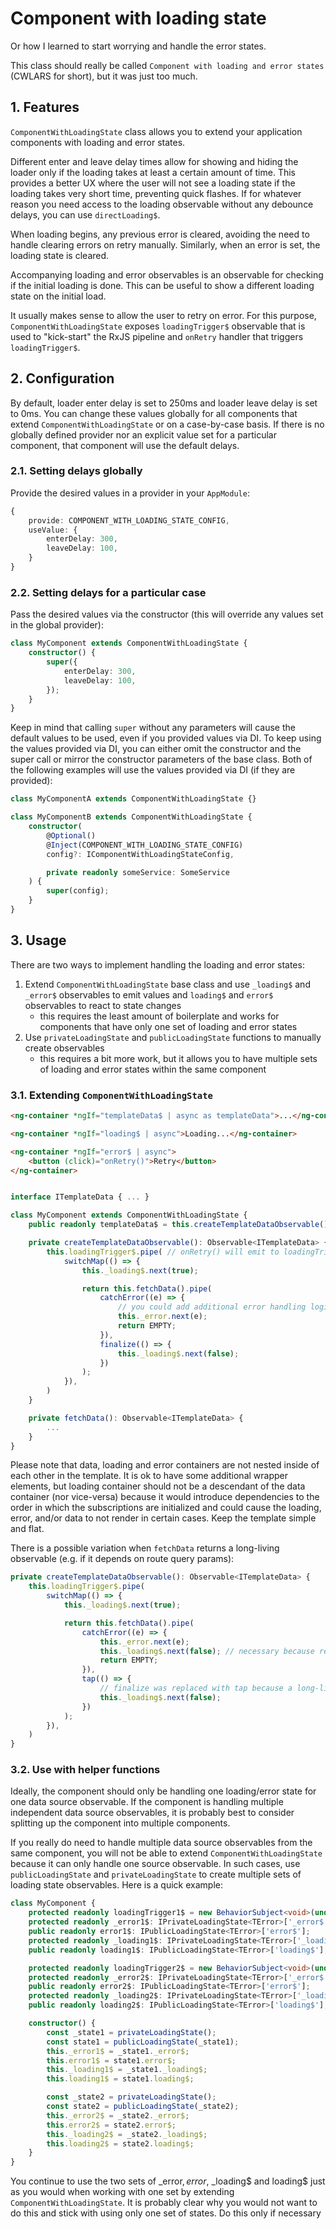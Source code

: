 # Component with loading state

Or how I learned to start worrying and handle the error states.

This class should really be called `Component with loading and error states` (CWLARS for short), but it was just too much.

## 1. Features

`ComponentWithLoadingState` class allows you to extend your application components with loading and error states.

Different enter and leave delay times allow for showing and hiding the loader only if the loading takes at least a certain amount of time. This provides a better UX where the user will not see a loading state if the loading takes very short time, preventing quick flashes. If for whatever reason you need access to the loading observable without any debounce delays, you can use `directLoading$`.

When loading begins, any previous error is cleared, avoiding the need to handle clearing errors on retry manually. Similarly, when an error is set, the loading state is cleared.

Accompanying loading and error observables is an observable for checking if the initial loading is done. This can be useful to show a different loading state on the initial load.

It usually makes sense to allow the user to retry on error. For this purpose, `ComponentWithLoadingState` exposes `loadingTrigger$` observable that is used to "kick-start" the RxJS pipeline and `onRetry` handler that triggers `loadingTrigger$`.

## 2. Configuration

By default, loader enter delay is set to 250ms and loader leave delay is set to 0ms. You can change these values globally for all components that extend `ComponentWithLoadingState` or on a case-by-case basis. If there is no globally defined provider nor an explicit value set for a particular component, that component will use the default delays.

### 2.1. Setting delays globally

Provide the desired values in a provider in your `AppModule`:

```ts
{
	provide: COMPONENT_WITH_LOADING_STATE_CONFIG,
	useValue: {
		enterDelay: 300,
		leaveDelay: 100,
	}
}
```

### 2.2. Setting delays for a particular case

Pass the desired values via the constructor (this will override any values set in the global provider):

```ts
class MyComponent extends ComponentWithLoadingState {
	constructor() {
		super({
			enterDelay: 300,
			leaveDelay: 100,
		});
	}
}
```

Keep in mind that calling `super` without any parameters will cause the default values to be used, even if you provided values via DI. To keep using the values provided via DI, you can either omit the constructor and the super call or mirror the constructor parameters of the base class. Both of the following examples will use the values provided via DI (if they are provided):

```ts
class MyComponentA extends ComponentWithLoadingState {}
```

```ts
class MyComponentB extends ComponentWithLoadingState {
	constructor(
		@Optional()
		@Inject(COMPONENT_WITH_LOADING_STATE_CONFIG)
		config?: IComponentWithLoadingStateConfig,

		private readonly someService: SomeService
	) {
		super(config);
	}
}
```

## 3. Usage

There are two ways to implement handling the loading and error states:

1. Extend `ComponentWithLoadingState` base class and use `_loading$` and `_error$` observables to emit values and `loading$` and `error$` observables to react to state changes
   - this requires the least amount of boilerplate and works for components that have only one set of loading and error states
2. Use `privateLoadingState` and `publicLoadingState` functions to manually create observables
   - this requires a bit more work, but it allows you to have multiple sets of loading and error states within the same component

### 3.1. Extending `ComponentWithLoadingState`

```html
<ng-container *ngIf="templateData$ | async as templateData">...</ng-container>

<ng-container *ngIf="loading$ | async">Loading...</ng-container>

<ng-container *ngIf="error$ | async">
	<button (click)="onRetry()">Retry</button>
</ng-container>
```

```ts

interface ITemplateData { ... }

class MyComponent extends ComponentWithLoadingState {
	public readonly templateData$ = this.createTemplateDataObservable();

	private createTemplateDataObservable(): Observable<ITemplateData> {
		this.loadingTrigger$.pipe( // onRetry() will emit to loadingTrigger$
			switchMap(() => {
				this._loading$.next(true);

				return this.fetchData().pipe(
					catchError((e) => {
						// you could add additional error handling logic, based on the error type
						this._error.next(e);
						return EMPTY;
					}),
					finalize(() => {
						this._loading$.next(false);
					})
				);
			}),
		)
	}

	private fetchData(): Observable<ITemplateData> {
		...
	}
}
```

Please note that data, loading and error containers are not nested inside of each other in the template. It is ok to have some additional wrapper elements, but loading container should not be a descendant of the data container (nor vice-versa) because it would introduce dependencies to the order in which the subscriptions are initialized and could cause the loading, error, and/or data to not render in certain cases. Keep the template simple and flat.

There is a possible variation when `fetchData` returns a long-living observable (e.g. if it depends on route query params):

```ts
private createTemplateDataObservable(): Observable<ITemplateData> {
	this.loadingTrigger$.pipe(
		switchMap(() => {
			this._loading$.next(true);

			return this.fetchData().pipe(
				catchError((e) => {
					this._error.next(e);
					this._loading$.next(false); // necessary because returning EMPTY will not trigger the downstream tap
					return EMPTY;
				}),
				tap(() => {
					// finalize was replaced with tap because a long-living observable fill never complete
					this._loading$.next(false);
				})
			);
		}),
	)
}
```

### 3.2. Use with helper functions

Ideally, the component should only be handling one loading/error state for one data source observable. If the component is handling multiple independent data source observables, it is probably best to consider splitting up the component into multiple components.

If you really do need to handle multiple data source observables from the same component, you will not be able to extend `ComponentWithLoadingState` because it can only handle one source observable. In such cases, use `publicLoadingState` and `privateLoadingState` to create multiple sets of loading state observables. Here is a quick example:

```ts
class MyComponent {
	protected readonly loadingTrigger1$ = new BehaviorSubject<void>(undefined);
	protected readonly _error1$: IPrivateLoadingState<TError>['_error$'];
	public readonly error1$: IPublicLoadingState<TError>['error$'];
	protected readonly _loading1$: IPrivateLoadingState<TError>['_loading$'];
	public readonly loading1$: IPublicLoadingState<TError>['loading$'];

	protected readonly loadingTrigger2$ = new BehaviorSubject<void>(undefined);
	protected readonly _error2$: IPrivateLoadingState<TError>['_error$'];
	public readonly error2$: IPublicLoadingState<TError>['error$'];
	protected readonly _loading2$: IPrivateLoadingState<TError>['_loading$'];
	public readonly loading2$: IPublicLoadingState<TError>['loading$'];

	constructor() {
		const _state1 = privateLoadingState();
		const state1 = publicLoadingState(_state1);
		this._error1$ = _state1._error$;
		this.error1$ = state1.error$;
		this._loading1$ = _state1._loading$;
		this.loading1$ = state1.loading$;

		const _state2 = privateLoadingState();
		const state2 = publicLoadingState(_state2);
		this._error2$ = _state2._error$;
		this.error2$ = state2.error$;
		this._loading2$ = _state2._loading$;
		this.loading2$ = state2.loading$;
	}
}
```

You continue to use the two sets of \_error$, error$, \_loading$ and loading$ just as you would when working with one set by extending `ComponentWithLoadingState`. It is probably clear why you would not want to do this and stick with using only one set of states. Do this only if necessary
